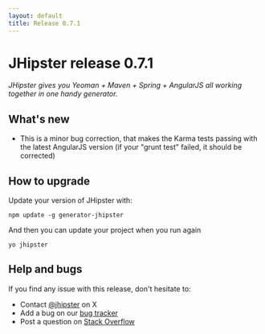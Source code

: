 ```yaml
---
layout: default
title: Release 0.7.1
---
```


JHipster release 0.7.1
==================

*JHipster gives you Yeoman + Maven + Spring + AngularJS all working together in one handy generator.*

What's new
----------

- This is a minor bug correction, that makes the Karma tests passing with the latest AngularJS version (if your "grunt test" failed, it should be corrected)

How to upgrade
------------

Update your version of JHipster with:

```
npm update -g generator-jhipster
```

And then you can update your project when you run again

```
yo jhipster
```

Help and bugs
--------------

If you find any issue with this release, don't hesitate to:

- Contact [@jhipster](https://twitter.com/jhipster) on X
- Add a bug on our [bug tracker](https://github.com/jhipster/generator-jhipster/issues?state=open)
- Post a question on [Stack Overflow](http://stackoverflow.com/tags/jhipster/info)
